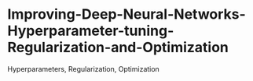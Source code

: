 # Improving-Deep-Neural-Networks-Hyperparameter-tuning-Regularization-and-Optimization
Hyperparameters, Regularization, Optimization
